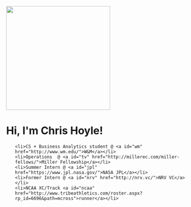 <div id="body">
  <div id="main">
    
<div id="pull-right" >
      <img src="/images/chris.png" onmouseover="this.src='/images/chris2.png';" onmouseout="this.src='/images/chris.png';" width="280">
</div>
<div id="pull-left">
  <h1>Hi, I'm Chris Hoyle!</h1>

  <ul id="about">

    <li>CS + Business Analytics student @ <a id="wm" href="http://www.wm.edu/">W&M</a></li>
    <li>Operations  @ <a id="tv" href="http://millerec.com/miller-fellows/">Miller Fellowship</a></li>
    <li>Summer Intern @ <a id="jpl" href="https://www.jpl.nasa.gov/">NASA JPL</a></li>
    <li>Former Intern @ <a id="nrv" href="http://nrv.vc/">NRV VC</a></li>
    <li>NCAA XC/Track <a id="ncaa" href="http://www.tribeathletics.com/roster.aspx?rp_id=6696&path=mcross">runner</a></li>

  </ul>

  <div id="links">
    <a id="facebook" href="https://www.facebook.com/chris.hoyle.52"><i class="fa fa-facebook-square fa-2x"></i></a>
    <a id="linkedin" href="https://www.linkedin.com/in/christopher-hoyle/"><i class="fa fa-linkedin-square fa-2x"></i></a>
    <a id="angellist" href="https://angel.co/chris-hoyle-3"><i class="fa fa-angellist fa-2x"></i></a>
    <a id="bitcoin" href="https://blockchain.info/address/1GkCe7BDwE5YiP35qmUXq21pxsg9Q3UivD"><i class="fa fa-bitcoin fa-2x"></i></a>
  </div>

</div>
</div>
</div>